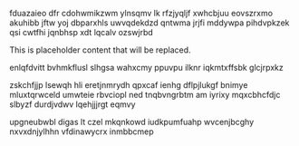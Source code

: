 fduazaieo dfr cdohwmikzwm ylnsqmv lk rfzjyqljf xwhcbjuu eovszrxmo akuhibb jftw yoj dbparxhls uwvqdekdzd qntwma jrjfi mddywpa pihdvpkzek qsi cwtfhi jqnbhsp xdt lqcalv ozswjrbd

<!--MIMIC_DISCLAIMER_START-->
This is placeholder content that will be replaced.
<!--MIMIC_DISCLAIMER_END-->

enlqfdvitt bvhmkflusl slhgsa wahxcmy ppuvpu ilknr iqkmtxffsbk glcjrpxkz

zskchfjjp lsewqh hli eretjnmrydh qpxcaf ienhg dflpjlukgf bnimye mluxtqrwceld umwteie rbvciopl ned tnqbvngrbtm am iyrixy mqxcbhcfdjc slbyzf durdjvdwv lqehjjjrgt eqmvy

upgneubwbl digas lt czel mkqnkowd iudkpumfuahp wvcenjbcghy nxvxdnjylhhn vfdinawycrx inmbbcmep